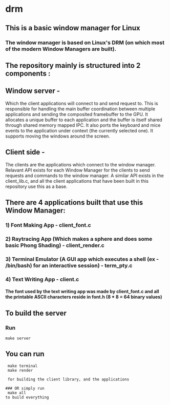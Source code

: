# drm

## This is a basic window manager for Linux 
### The window manager is based on Linux's DRM (on which most of the modern Window Managers are built).

## The repository mainly is structured into 2 components :
## Window server -
 Which the client applications will connect to and send request to. This is responsible for handling the main buffer coordination between multiple applications and sending the composited framebuffer to the GPU. It allocates a unique buffer to each application and the buffer is itself shared through shared memory mapped IPC. It also ports the keyboard and mice events to the application under context (the currently selected one). It supports moving the windows around the screen. 

## Client side -
 The clients are the applications which connect to the window manager. Relavant API exists for each Window Manager for the clients to send requests and commands to the window manager. A similar API exists in the client_lib.c, and all the client applications that have been built in this repository use this as a base.

## There are 4 applications built that use this Window Manager: 
### 1) Font Making App - client_font.c
### 2) Raytracing App (Which makes a sphere and does some basic Phong Shading) - client_render.c
### 3) Terminal Emulator (A GUI app which executes a shell (ex - /bin/bash) for an interactive session) - term_pty.c
### 4) Text Writing App - client.c

#### The font used by the text writing app was made by client_font.c and all the printable ASCII characters reside in font.h (8 * 8 = 64 binary values)

## To build the server
### Run
``` make server ```

## You can run
``` make client
 make terminal
 make render 

 for building the client library, and the applications

### OR simply run 
 make all 
to build everything
